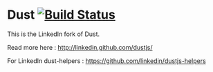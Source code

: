Dust  [![Build Status](https://secure.travis-ci.org/linkedin/dustjs.png)](http://travis-ci.org/linkedin/dustjs)
====


This is the LinkedIn fork of Dust. 

Read more here : <http://linkedin.github.com/dustjs/>

For LinkedIn dust-helpers :  <https://github.com/linkedin/dustjs-helpers>
